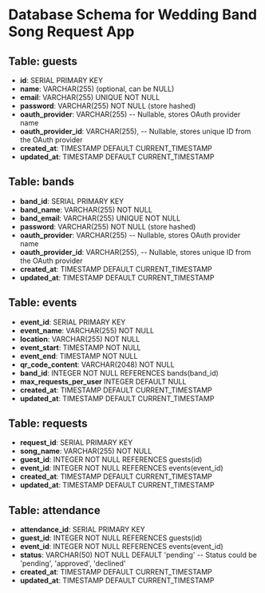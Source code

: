 # Database Schema for Wedding Band Song Request App

## Table: guests
- **id**: SERIAL PRIMARY KEY
- **name**: VARCHAR(255) (optional, can be NULL)
- **email**: VARCHAR(255) UNIQUE NOT NULL
- **password**: VARCHAR(255) NOT NULL (store hashed)
- **oauth_provider**: VARCHAR(255) -- Nullable, stores OAuth provider name
- **oauth_provider_id**: VARCHAR(255), -- Nullable, stores unique ID from the OAuth provider
- **created_at**: TIMESTAMP DEFAULT CURRENT_TIMESTAMP
- **updated_at**: TIMESTAMP DEFAULT CURRENT_TIMESTAMP

## Table: bands
- **band_id**: SERIAL PRIMARY KEY
- **band_name**: VARCHAR(255) NOT NULL
- **band_email**: VARCHAR(255) UNIQUE NOT NULL
- **password**: VARCHAR(255) NOT NULL (store hashed)
- **oauth_provider**: VARCHAR(255) -- Nullable, stores OAuth provider name
- **oauth_provider_id**: VARCHAR(255), -- Nullable, stores unique ID from the OAuth provider
- **created_at**: TIMESTAMP DEFAULT CURRENT_TIMESTAMP
- **updated_at**: TIMESTAMP DEFAULT CURRENT_TIMESTAMP

## Table: events
- **event_id**: SERIAL PRIMARY KEY
- **event_name**: VARCHAR(255) NOT NULL
- **location**: VARCHAR(255) NOT NULL
- **event_start**: TIMESTAMP NOT NULL
- **event_end**: TIMESTAMP NOT NULL
- **qr_code_content**: VARCHAR(2048) NOT NULL
- **band_id**: INTEGER NOT NULL REFERENCES bands(band_id)
- **max_requests_per_user** INTEGER DEFAULT NULL
- **created_at**: TIMESTAMP DEFAULT CURRENT_TIMESTAMP
- **updated_at**: TIMESTAMP DEFAULT CURRENT_TIMESTAMP

## Table: requests
- **request_id**: SERIAL PRIMARY KEY
- **song_name**: VARCHAR(255) NOT NULL
- **guest_id**: INTEGER NOT NULL REFERENCES guests(id)
- **event_id**: INTEGER NOT NULL REFERENCES events(event_id)
- **created_at**: TIMESTAMP DEFAULT CURRENT_TIMESTAMP
- **updated_at**: TIMESTAMP DEFAULT CURRENT_TIMESTAMP

## Table: attendance
- **attendance_id**: SERIAL PRIMARY KEY
- **guest_id**: INTEGER NOT NULL REFERENCES guests(id)
- **event_id**: INTEGER NOT NULL REFERENCES events(event_id)
- **status**: VARCHAR(50) NOT NULL DEFAULT 'pending' -- Status could be 'pending', 'approved', 'declined'
- **created_at**: TIMESTAMP DEFAULT CURRENT_TIMESTAMP
- **updated_at**: TIMESTAMP DEFAULT CURRENT_TIMESTAMP

